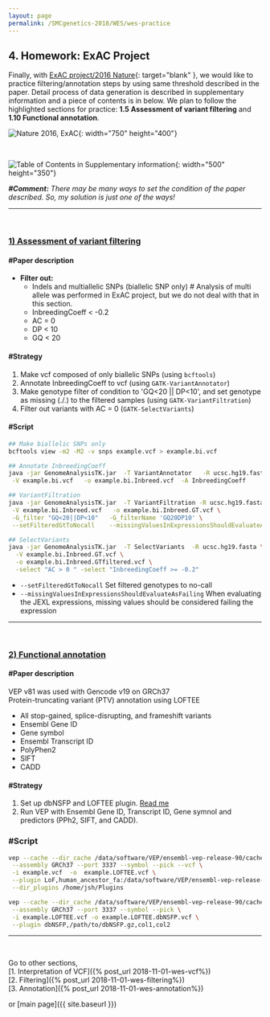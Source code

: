 ```yaml
---
layout: page
permalink: /SMCgenetics-2018/WES/wes-practice
---
```


## **4. Homework: ExAC Project**

Finally, with [ExAC project/2016 Nature](https://www.nature.com/articles/nature19057){: target="blank" }, we would like to practice filtering/annotation steps by using same threshold described in the paper. Detail process of data generation is described in supplementary information and a piece of contents is in below. We plan to follow the highlighted sections for practice: **1.5 Assessment of variant filtering** and **1.10 Functional annotation**.

![Nature 2016, ExAC](https://user-images.githubusercontent.com/26876362/48522638-bb611e80-e8bc-11e8-8210-8c1371aa0b9e.png){: width="750" height="400"}

<br>

![Table of Contents in Supplementary information](https://user-images.githubusercontent.com/26876362/48399323-ac685800-e766-11e8-8484-77e4f431f24d.png){: width="500" height="350"}

_**#Comment:** There may be many ways to set the condition of the paper described. So, my solution is just one of the ways!_

---
<br>

### **<u>1) Assessment of variant filtering</u>**

#### **#Paper description**  
- **Filter out:**   
	- Indels and multiallelic SNPs (biallelic SNP only) # Analysis of multi allele was performed in ExAC project, but we do not deal with that in this section.    
	- InbreedingCoeff < -0.2  
	- AC = 0  
	- DP < 10  
	- GQ < 20  

#### **#Strategy**  

1. Make vcf composed of only biallelic SNPs (using ```bcftools```)  
2. Annotate InbreedingCoeff to vcf (using ```GATK-VariantAnnotator```)  
3. Make genotype filter of condition to 'GQ<20 \|\| DP<10', and set genotype as missing (./.) to the filtered samples (using ```GATK-VariantFiltration```)  
4. Filter out variants with AC = 0 (```GATK-SelectVariants```)  

#### **#Script**

```bash
## Make biallelic SNPs only
bcftools view -m2 -M2 -v snps example.vcf > example.bi.vcf

## Annotate InbreedingCoeff
java -jar GenomeAnalysisTK.jar  -T VariantAnnotator   -R ucsc.hg19.fasta  \
 -V example.bi.vcf   -o example.bi.Inbreed.vcf  -A InbreedingCoeff

## VariantFiltration
java -jar GenomeAnalysisTK.jar  -T VariantFiltration -R ucsc.hg19.fasta \
 -V example.bi.Inbreed.vcf   -o example.bi.Inbreed.GT.vcf \
 -G_filter "GQ<20||DP<10"   -G_filterName 'GQ20DP10' \
 --setFilteredGtToNocall    --missingValuesInExpressionsShouldEvaluateAsFailing

## SelectVariants
java -jar GenomeAnalysisTK.jar  -T SelectVariants  -R ucsc.hg19.fasta \
  -V example.bi.Inbreed.GT.vcf \
  -o example.bi.Inbreed.GTfiltered.vcf \
  -select "AC > 0 " -select "InbreedingCoeff >= -0.2"
```
 - ```--setFilteredGtToNocall``` Set filtered genotypes to no-call  
 - ```--missingValuesInExpressionsShouldEvaluateAsFailing``` When evaluating the JEXL expressions, missing values should be considered failing the expression


---
<br>

### **<u>2) Functional annotation</u>**

#### **#Paper description**  
VEP v81 was used with Gencode v19 on GRCh37  
Protein-truncating variant (PTV) annotation using LOFTEE  

- All stop-gained, splice-disrupting, and frameshift variants
- Ensembl Gene ID
- Gene symbol
- Ensembl Transcript ID
- PolyPhen2
- SIFT
- CADD

#### **#Strategy**

1. Set up dbNSFP and LOFTEE plugin. [Read me](https://github.com/Ensembl/VEP_plugins/blob/release/94/dbNSFP.pm)  
2. Run VEP with Ensembl Gene ID, Transcript ID, Gene symnol and predictors (PPh2, SIFT, and CADD).

### **#Script**

```bash
vep --cache --dir_cache /data/software/VEP/ensembl-vep-release-90/cache \
 --assembly GRCh37 --port 3337 --symbol --pick --vcf \
 -i example.vcf  -o  example.LOFTEE.vcf \
 --plugin LoF,human_ancestor_fa:/data/software/VEP/ensembl-vep-release-90/cache/Plugins/LoF/human_ancestor.fa \
 --dir_plugins /home/jsh/Plugins

vep --cache --dir_cache /data/software/VEP/ensembl-vep-release-90/cache \
 --assembly GRCh37 --port 3337 --symbol --pick \
 -i example.LOFTEE.vcf -o example.LOFTEE.dbNSFP.vcf \
 --plugin dbNSFP,/path/to/dbNSFP.gz,col1,col2 
```

---
<br>

Go to other sections,  
[1. Interpretation of VCF]({% post_url 2018-11-01-wes-vcf%})  
[2. Filtering]({% post_url 2018-11-01-wes-filtering%})  
[3. Annotation]({% post_url 2018-11-01-wes-annotation%})  

or [main page]({{ site.baseurl }})